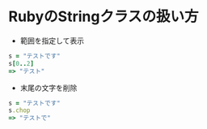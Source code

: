 # RubyのStringクラスの扱い方
- 範囲を指定して表示
```ruby
s = "テストです"
s[0..2]
=> "テスト"
```

- 末尾の文字を削除
```ruby
s = "テストです"
s.chop
=> "テストで"
```

